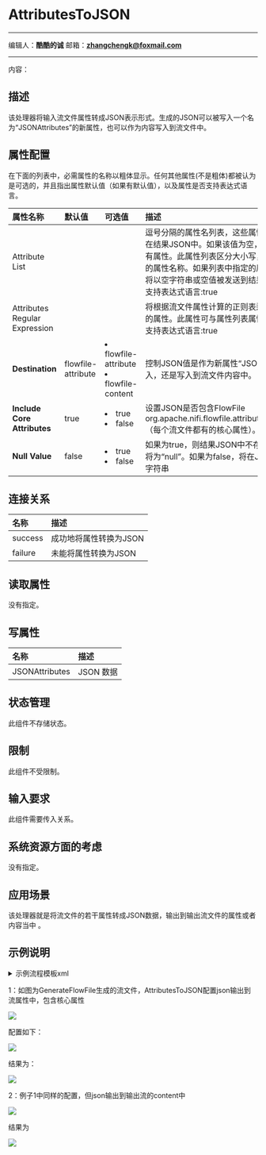 # AttributesToJSON
***
编辑人：__**酷酷的诚**__  邮箱：**zhangchengk@foxmail.com** 
***
内容：


## 描述

 该处理器将输入流文件属性转成JSON表示形式。生成的JSON可以被写入一个名为“JSONAttributes”的新属性，也可以作为内容写入到流文件中。

## 属性配置

在下面的列表中，必需属性的名称以粗体显示。任何其他属性(不是粗体)都被认为是可选的，并且指出属性默认值（如果有默认值），以及属性是否支持表达式语言。

|属性名称|默认值|可选值|描述|
|:-|:-|:-|:-|
|Attribute List|||逗号分隔的属性名列表，这些属性及属性值将包含在结果JSON中。如果该值为空，则将包含所有现有属性。此属性列表区分大小写，并支持包含逗号的属性名称。如果列表中指定的属性没有找到，它将以空字符串或空值被发送到结果JSON中 。<br>支持表达式语言:true|
|Attributes Regular Expression|||将根据流文件属性计算的正则表达式，以选择匹配的属性。此属性可与属性列表属性组合使用。<br>支持表达式语言:true|
|**Destination**|flowfile-attribute|<li>flowfile-attribute</li><li>flowfile-content</li>|控制JSON值是作为新属性“JSONAttributes”写入，还是写入到流文件内容中。|
|**Include Core Attributes**|true|<li>true</li><li>false</li>|设置JSON是否包含FlowFile org.apache.nifi.flowfile.attributes.CoreAttributes（每个流文件都有的核心属性）。|
|**Null Value**|false|<li>true</li><li>false</li>|如果为true，则结果JSON中不存在或为空的属性将为“null”。如果为false，将在JSON中放置一个空字符串|


## 连接关系

|名称|描述|
|:-|:-|
|success|成功地将属性转换为JSON|
|failure|未能将属性转换为JSON|

## 读取属性

没有指定。

## 写属性

|名称|描述|
|:-|:-|
|JSONAttributes|JSON 数据|

## 状态管理

此组件不存储状态。

## 限制

此组件不受限制。

## 输入要求

此组件需要传入关系。

## 系统资源方面的考虑

没有指定。

## 应用场景

该处理器就是将流文件的若干属性转成JSON数据，输出到输出流文件的属性或者内容当中 。

## 示例说明

<details>
<summary>示例流程模板xml</summary>
<p>流程图</p>
<img src="./img/AttributesToJSON/demo.png">
<p>流程模板xml(1.9.2)</p>
<a href="./img/AttributesToJSON/AttributesToJSONDemo.xml">下载示例模板</a>
</details>

1：如图为GenerateFlowFile生成的流文件，AttributesToJSON配置json输出到流属性中，包含核心属性 

![](./img/AttributesToCSV/core.png)

配置如下：

![](./img/AttributesToJSON/config.png)

结果为：

![](./img/AttributesToJSON/result.png)

2：例子1中同样的配置，但json输出到输出流的content中

![](./img/AttributesToJSON/config2.png)

结果为

![](./img/AttributesToJSON/result2.png)